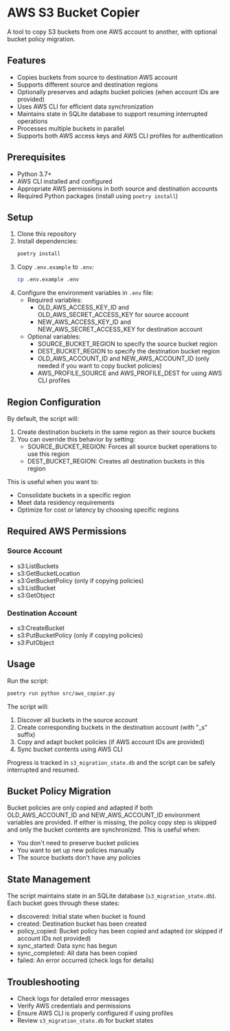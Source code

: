 # AWS S3 Bucket Copier

A tool to copy S3 buckets from one AWS account to another, with optional bucket policy migration.

## Features

- Copies buckets from source to destination AWS account
- Supports different source and destination regions
- Optionally preserves and adapts bucket policies (when account IDs are provided)
- Uses AWS CLI for efficient data synchronization
- Maintains state in SQLite database to support resuming interrupted operations
- Processes multiple buckets in parallel
- Supports both AWS access keys and AWS CLI profiles for authentication

## Prerequisites

- Python 3.7+
- AWS CLI installed and configured
- Appropriate AWS permissions in both source and destination accounts
- Required Python packages (install using `poetry install`)

## Setup

1. Clone this repository
2. Install dependencies:
   ```bash
   poetry install
   ```
3. Copy `.env.example` to `.env`:
   ```bash
   cp .env.example .env
   ```
4. Configure the environment variables in `.env` file:
   - Required variables:
     - OLD_AWS_ACCESS_KEY_ID and OLD_AWS_SECRET_ACCESS_KEY for source account
     - NEW_AWS_ACCESS_KEY_ID and NEW_AWS_SECRET_ACCESS_KEY for destination account
   - Optional variables:
     - SOURCE_BUCKET_REGION to specify the source bucket region
     - DEST_BUCKET_REGION to specify the destination bucket region
     - OLD_AWS_ACCOUNT_ID and NEW_AWS_ACCOUNT_ID (only needed if you want to copy bucket policies)
     - AWS_PROFILE_SOURCE and AWS_PROFILE_DEST for using AWS CLI profiles

## Region Configuration

By default, the script will:
1. Create destination buckets in the same region as their source buckets
2. You can override this behavior by setting:
   - SOURCE_BUCKET_REGION: Forces all source bucket operations to use this region
   - DEST_BUCKET_REGION: Creates all destination buckets in this region

This is useful when you want to:
- Consolidate buckets in a specific region
- Meet data residency requirements
- Optimize for cost or latency by choosing specific regions

## Required AWS Permissions

### Source Account
- s3:ListBuckets
- s3:GetBucketLocation
- s3:GetBucketPolicy (only if copying policies)
- s3:ListBucket
- s3:GetObject

### Destination Account
- s3:CreateBucket
- s3:PutBucketPolicy (only if copying policies)
- s3:PutObject

## Usage

Run the script:
```bash
poetry run python src/aws_copier.py
```

The script will:
1. Discover all buckets in the source account
2. Create corresponding buckets in the destination account (with "_s" suffix)
3. Copy and adapt bucket policies (if AWS account IDs are provided)
4. Sync bucket contents using AWS CLI

Progress is tracked in `s3_migration_state.db` and the script can be safely interrupted and resumed.

## Bucket Policy Migration

Bucket policies are only copied and adapted if both OLD_AWS_ACCOUNT_ID and NEW_AWS_ACCOUNT_ID environment variables are provided. If either is missing, the policy copy step is skipped and only the bucket contents are synchronized. This is useful when:
- You don't need to preserve bucket policies
- You want to set up new policies manually
- The source buckets don't have any policies

## State Management

The script maintains state in an SQLite database (`s3_migration_state.db`). Each bucket goes through these states:
- discovered: Initial state when bucket is found
- created: Destination bucket has been created
- policy_copied: Bucket policy has been copied and adapted (or skipped if account IDs not provided)
- sync_started: Data sync has begun
- sync_completed: All data has been copied
- failed: An error occurred (check logs for details)

## Troubleshooting

- Check logs for detailed error messages
- Verify AWS credentials and permissions
- Ensure AWS CLI is properly configured if using profiles
- Review `s3_migration_state.db` for bucket states